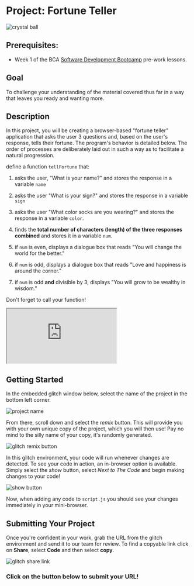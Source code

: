 # Project: Fortune Teller
![crystal ball](https://res.cloudinary.com/btvca/image/upload/c_mfit,h_540,w_1080/v1600868346/ball-625908_1280_uh5bo8.jpg)

## Prerequisites: 
- Week 1 of the BCA [Software Development Bootcamp](https://www.burlingtoncodeacademy.com/software-development-bootcamp/) pre-work lessons.

## Goal

To challenge your understanding of the material covered thus far in a way that leaves you ready and wanting more.

## Description

In this project, you will be creating a browser-based "fortune teller" application that asks the user 3 questions and, based on the user's response, tells their fortune. The program's behavior is detailed below. The order of processes are deliberately laid out in such a way as to facilitate a natural progression.

define a function `tellFortune` that:

1) asks the user, "What is your name?" and stores the response in a variable `name`

2) asks the user "What is your sign?" and stores the response in a variable `sign`

3) asks the user "What color socks are you wearing?" and stores the response in a variable `color`.

4) finds the  **total number of characters (length) of the three responses combined** and stores it in a variable `num`. 

5) if `num` is even, displays a dialogue box that reads "You will change the world for the better."

6) if `num` is odd, displays a dialogue box that reads "Love and happiness is around the corner."

7) if `num` is odd **and** divisible by 3, displays "You will grow to be wealthy in wisdom."

Don't forget to call your function!

<div class="glitch-embed-wrap" style={{height: "420px", width: "100%;"}}>
  <iframe
    src="https://glitch.com/embed/#!/embed/fortune-teller-bca?path=script.js&previewSize=0&attributionHidden=true"
    title="fortune-teller-bca on Glitch"
    allow="geolocation; microphone; camera; midi; vr; encrypted-media"
    style={{height: "100%", width: "100%", border: "0"}}>
  </iframe>
</div>


## Getting Started

In the embedded glitch window below, select the name of the project in the bottom left corner. 

![project name](https://res.cloudinary.com/btvca/image/upload/v1600871422/fortuneTellerProjectName_lpnko4.png)

From there, scroll down and select the *remix* button. This will provide you with your own unique copy of the project, which you will then use! Pay no mind to the silly name of your copy, it's randomly generated.

![glitch remix button](https://res.cloudinary.com/btvca/image/upload/v1600871036/RemixThisButton_qg8ncv.png)

In this glitch environment, your code will run whenever changes are detected. To see your code in action, an in-browser option is available. Simply select the *show* button, select *Next to The Code* and begin making changes to your code! 

![show button](https://res.cloudinary.com/btvca/image/upload/v1600871855/ShowButtonGlitch_lijl1s.png)

Now, when adding any code to `script.js` you should see your changes immediately in your mini-browser.


## Submitting Your Project

Once you're confident in your work, grab the URL from the glitch environment and send it to our team for review. To find a copyable link click on **Share**, select **Code** and then select **copy**. 

![glitch share link](https://res.cloudinary.com/btvca/image/upload/v1601320649/glitch_share_ocoffp.png)

### Click on the button below to submit your URL!